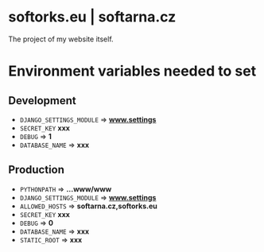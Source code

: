 # softorks.eu | softarna.cz
The project of my website itself.

# Environment variables needed to set
## Development
- `DJANGO_SETTINGS_MODULE` => **www.settings**
- `SECRET_KEY` **xxx**
- `DEBUG` => **1**
- `DATABASE_NAME` => **xxx**

## Production
- `PYTHONPATH` => **...www/www**
- `DJANGO_SETTINGS_MODULE` => **www.settings**
- `ALLOWED_HOSTS` => **softarna.cz,softorks.eu**
- `SECRET_KEY` **xxx**
- `DEBUG` => **0**
- `DATABASE_NAME` => **xxx**
- `STATIC_ROOT` => **xxx**
